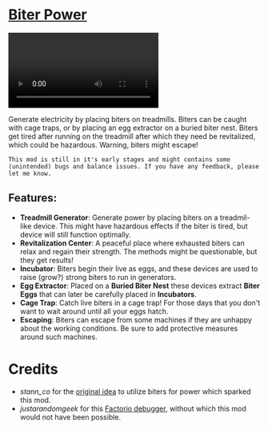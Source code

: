 # [Biter Power](https://mods.factorio.com/mod/biter-power)

![](https://i.imgur.com/vesO4dr.mp4)

Generate electricity by placing biters on treadmills. Biters can be caught with cage traps, or by placing an egg extractor on a buried biter nest. Biters get tired after running on the treadmill after which they need be revitalized, which could be hazardous. Warning, biters might escape!

`This mod is still in it's early stages and might contains some (unintended) bugs and balance issues. If you have any feedback, please let me know.`

## Features:

- **Treadmill Generator**: Generate power by placing biters on a treadmil-like device. This might have hazardous effects if the biter is tired, but device will still function optimally.
- **Revitalization Center**: A peaceful place where exhausted biters can relax and regain their strength. The methods might be questionable, but they get results!
- **Incubator**: Biters begin their live as eggs, and these devices are used to raise (grow?) strong biters to run in generators.
- **Egg Extractor**: Placed on a **Buried Biter Nest** these devices extract **Biter Eggs** that can later be carefully placed in **Incubators**.
- **Cage Trap**: Catch live biters in a cage trap! For those days that you don't want to wait around until all your eggs hatch.
- **Escaping**: Biters can escape from some machines if they are unhappy about the working conditions. Be sure to add protective measures around such machines.


# Credits
-  _stann_co_ for the [original idea](https://forums.factorio.com/103767) to utilize biters for power which sparked this mod.
- _justarandomgeek_ for this [Factorio debugger](https://marketplace.visualstudio.com/items?itemName=justarandomgeek.factoriomod-debug), without which this mod would not have been possible.